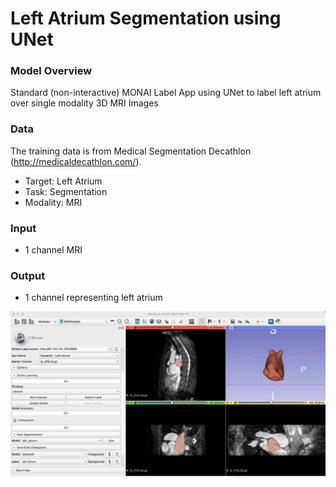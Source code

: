 # Left Atrium Segmentation using UNet

### Model Overview

Standard (non-interactive) MONAI Label App using UNet to label left atrium over single modality 3D MRI Images

### Data

The training data is from Medical Segmentation Decathlon (http://medicaldecathlon.com/).

- Target: Left Atrium
- Task: Segmentation 
- Modality: MRI

### Input

- 1 channel MRI

### Output

- 1 channel representing left atrium


![UNet for left atrium segmentation](../../docs/images/sample-apps/deepedit_left_atrium.png)